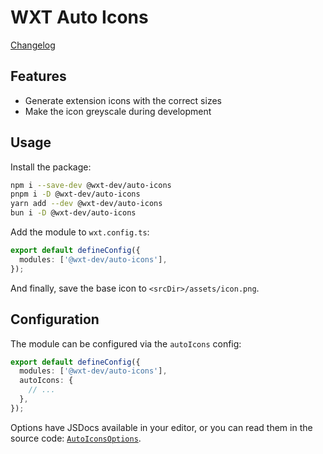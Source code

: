 # WXT Auto Icons

[Changelog](https://github.com/wxt-dev/wxt/blob/main/packages/auto-icons/CHANGELOG.md)

## Features

- Generate extension icons with the correct sizes
- Make the icon greyscale during development

## Usage

Install the package:

```sh
npm i --save-dev @wxt-dev/auto-icons
pnpm i -D @wxt-dev/auto-icons
yarn add --dev @wxt-dev/auto-icons
bun i -D @wxt-dev/auto-icons
```

Add the module to `wxt.config.ts`:

```ts
export default defineConfig({
  modules: ['@wxt-dev/auto-icons'],
});
```

And finally, save the base icon to `<srcDir>/assets/icon.png`.

## Configuration

The module can be configured via the `autoIcons` config:

```ts
export default defineConfig({
  modules: ['@wxt-dev/auto-icons'],
  autoIcons: {
    // ...
  },
});
```

Options have JSDocs available in your editor, or you can read them in the source code: [`AutoIconsOptions`](https://github.com/wxt-dev/wxt/blob/main/packages/auto-icons/src/index.ts).
